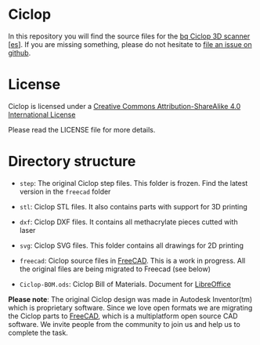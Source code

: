 Ciclop
======

In this repository you will find the source files for the [bq Ciclop 3D scanner](http://diwo.bq.com/en/presentacion-ciclop-horus/) [[es](http://diwo.bq.com/presentacion-ciclop-horus/)]. If you are missing something, please do not hesitate to [file an issue on github](https://github.com/bq/ciclop/issues).

# License 

Ciclop is licensed under a [Creative Commons Attribution-ShareAlike 4.0 International License](http://creativecommons.org/licenses/by-sa/4.0/)

Please read the LICENSE file for more details.

Directory structure
===================

 * `step`: The original Ciclop step files. This folder is frozen. Find the latest version in the `freecad` folder

 * `stl`: Ciclop STL files. It also contains parts with support for 3D printing

 * `dxf`: Ciclop DXF files. It contains all methacrylate pieces cutted with laser

 * `svg`: Ciclop SVG files. This folder contains all drawings for 2D printing

 * `freecad`: Ciclop source files in [FreeCAD](http://www.freecadweb.org/). This is a work in progress. All the original files are being migrated to Freecad (see below)

 * `Ciclop-BOM.ods`: Ciclop Bill of Materials. Document for [LibreOffice](https://www.libreoffice.org/)

**Please note**: The original Ciclop design was made in Autodesk Inventor(tm) which is proprietary software. Since we love open formats we are migrating the Ciclop parts to [FreeCAD](http://www.freecadweb.org/), which is a multiplatform open source CAD software. We invite people from the community to join us and help us to complete the task.
